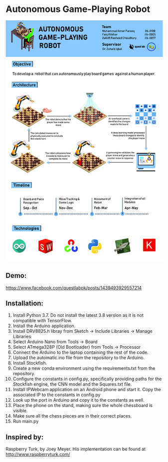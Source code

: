 # Autonomous Game-Playing Robot

<img src="poster.jpg" alt="logo" border="0">


## Demo:

https://www.facebook.com/questlabpk/posts/1439493929557214


## Installation:

1. Install Python 3.7. Do not install the latest 3.8 version as it is not compatible with TensorFlow. 
1. Install the Arduino application.
1. Install DRV8825.h libray from Sketch -> Include Libraries -> Manage Libraries
1. Select Arduino Nano from Tools -> Board
1. Select ATmega328P (Old Bootloader) from Tools -> Processor
1. Connect the Arduino to the laptop containing the rest of the code.
1. Upload the automatic.ino file from the repository to the Arduino.
1. Install Stockfish.
1. Create a new conda environment using the requirements.txt from the repository.
1. Configure the constants in config.py, specifically providing paths for the Stockfish engine, the CNN model and the Squares.txt file.
1. Install IPWebcam application on an Android phone and start it. Copy the associated IP to the constants in config.py
1. Look up the port in Arduino and copy it to the constants as well. 
1. Place the phone on the stand, making sure the whole chessboard is visible.
1. Make sure all the chess pieces are in their correct places.
1. Run main.py


## Inspired by:

Raspberry Turk, by Joey Meyer. His implementation can be found at http://www.raspberryturk.com/

